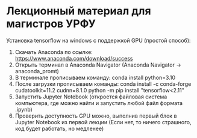 # Лекционный материал для магистров УРФУ
Установка tensorflow на windows с поддержкой GPU (простой способ):
1. Скачать Anaconda по ссылке: https://www.anaconda.com/download/success
2. Открыть терминал в Anaconda Navigator (Anaconda Navigator -> anaconda_promt)
3. В терминале прописываем команду: conda install python=3.10
4. После загрузки прописываем команды:
   conda install -c conda-forge cudatoolkit=11.2 cudnn=8.1.0
   python -m pip install "tensorflow<2.11"
5. Запустить Jupyter Notebook (откроется файловая система компьютера, где можно найти и запустить любой файл формата .ipynb)
6. Проверить доступность GPU можно, выполнив первый блок в Jupyter Notebook из первой лекции (Если нет, то ничего страшного, код будет работать, но медленее) 
